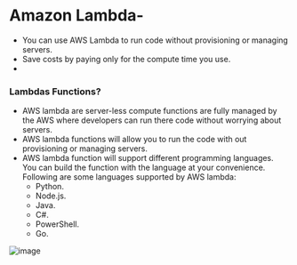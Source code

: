 # Amazon Lambda-
- You can use AWS Lambda to run code without provisioning or managing servers.
- Save costs by paying only for the compute time you use.
- 
### Lambdas Functions?
- AWS lambda are server-less compute functions are fully managed by the AWS where developers can run there code without worrying about servers.
- AWS lambda functions will allow you to run the code with out provisioning or managing servers.
- AWS lambda function will support different programming languages. You can build the function with the language at your convenience. Following are some languages supported by AWS lambda:
  - Python.
  - Node.js.
  - Java.
  - C#.
  - PowerShell.
  - Go.

 ![image](https://github.com/user-attachments/assets/609f32f7-e426-4214-a723-0b150b23c5dd)





